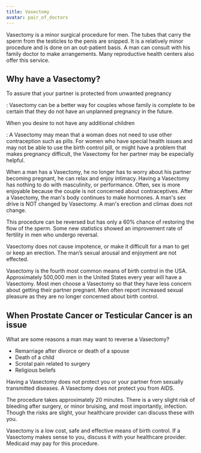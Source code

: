 ```yaml
---
title: Vasectomy
avatar: pair_of_doctors
---
```


Vasectomy is a minor surgical procedure for men. The tubes that carry
the sperm from the testicles to the penis are snipped. It is a
relatively minor procedure and is done on an out-patient basis. A man
can consult with his family doctor to make arrangements. Many
reproductive health centers also offer this service.

Why have a Vasectomy?
---------------------

To assure that your partner is protected from unwanted pregnancy

: Vasectomy can be a better way for couples whose family is complete to be
certain that they do not have an unplanned pregnancy in the future.

When you desire to not have any additional children

: A Vasectomy may mean that a woman does not need to use other
contraception such as pills.  For women who have special health issues
and may not be able to use the birth control pill, or might have a
problem that makes pregnancy difficult, the Vasectomy for her partner
may be especially helpful.

When a man has a Vasectomy, he no longer has to worry about his partner
becoming pregnant, he can relax and enjoy intimacy.  Having a Vasectomy
has nothing to do with masculinity, or performance.  Often, sex is more
enjoyable because the couple is not concerned about contraceptives.
After a Vasectomy, the man's body continues to make hormones.  A man's
sex drive is NOT changed by Vasectomy.  A man's erection and climax does
not change.

This procedure can be reversed but has only a 60% chance of restoring
the flow of the sperm. Some new statistics showed an improvement rate of
fertility in men who undergo reversal.

Vasectomy does not cause impotence, or make it difficult for a man to
get or keep an erection. The man’s sexual arousal and enjoyment are not
effected.

Vasectomy is the fourth most common means of birth control in the USA.
Approximately 500,000 men in the United States every year will have a
Vasectomy.  Most men choose a Vasectomy so that they have less concern
about getting their partner pregnant. Men often report increased sexual
pleasure as they are no longer concerned about birth control.

When Prostate Cancer or Testicular Cancer is an issue
-----------------------------------------------------

What are some reasons a man may want to reverse a Vasectomy?

- Remarriage after divorce or death of a spouse
- Death of a child
- Scrotal pain related to surgery
- Religious beliefs

Having a Vasectomy does not protect you or your partner from sexually
transmitted diseases.  A Vasectomy does not protect you from AIDS.

The procedure takes approximately 20 minutes.  There is a very slight
risk of bleeding after surgery, or minor bruising, and most importantly,
infection.  Though the risks are slight, your healthcare provider can
discuss these with you.

Vasectomy is a low cost, safe and effective means of birth control.  If
a Vasectomy makes sense to you, discuss it with your healthcare
provider.  Medicaid may pay for this procedure.

